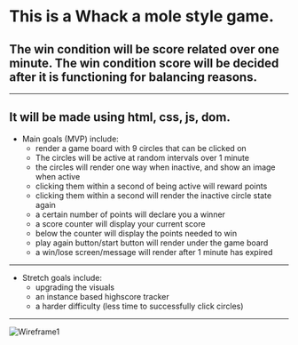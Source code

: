 
# This is a Whack a mole style game. 

## The win condition will be score related over one minute. The win condition score will be decided after it is functioning for balancing reasons. 
---
It will be made using html, css, js, dom.
---
* Main goals (MVP) include:
    - render a game board with 9 circles that can be clicked on
    - The circles will be active at random intervals over 1 minute
    - the circles will render one way when inactive, and show an image when active
    - clicking them within a second of being active will reward points
    - clicking them within a second will render the inactive circle state again
    - a certain number of points will declare you a winner
    - a score counter will display your current score
    - below the counter will display the points needed to win
    - play again button/start button will render under the game board
    - a win/lose screen/message will render after 1 minute has expired
---
* Stretch goals include: 
   - upgrading the visuals
   - an instance based highscore tracker
   - a harder difficulty (less time to successfully click circles)
---
![Wireframe1](https://imgur.com/rj0qyLD.jpg)